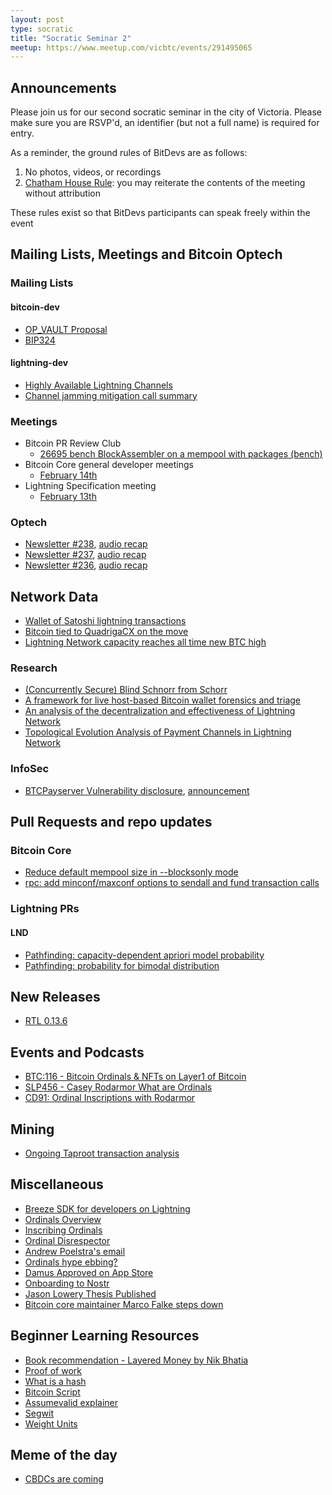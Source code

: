 ```yaml
---
layout: post
type: socratic
title: "Socratic Seminar 2"
meetup: https://www.meetup.com/vicbtc/events/291495065
---
```



## Announcements
Please join us for our second socratic seminar in the city of Victoria. Please make sure you are RSVP'd, an identifier (but not a full name) is required for entry.

As a reminder, the ground rules of BitDevs are as follows:
1. No photos, videos, or recordings
2. [Chatham House Rule](https://en.wikipedia.org/wiki/Chatham_House_Rule): you may reiterate the contents of the meeting without attribution

These rules exist so that BitDevs participants can speak freely within the event

## Mailing Lists, Meetings and Bitcoin Optech

### Mailing Lists

#### bitcoin-dev

- [OP_VAULT Proposal](https://github.com/jamesob/bips/blob/jamesob-23-02-opvault/bip-vaults.mediawiki)
- [BIP324](https://github.com/dhruv/bips/blob/bip324/bip-0324.mediawiki)

#### lightning-dev

- [Highly Available Lightning Channels](https://lists.linuxfoundation.org/pipermail/lightning-dev/2023-February/003842.html)
- [Channel jamming mitigation call summary](https://lists.linuxfoundation.org/pipermail/lightning-dev/2023-January/003834.html)

### Meetings

- Bitcoin PR Review Club
    - [26695 bench BlockAssembler on a mempool with packages (bench)](https://bitcoincore.reviews/26695)
- Bitcoin Core general developer meetings
	- [February 14th](https://www.erisian.com.au/bitcoin-core-dev/log-2023-02-14.html)
- Lightning Specification meeting
    - [February 13th](https://github.com/lightning/bolts/issues/1055)

### Optech

- [Newsletter #238](https://bitcoinops.org/en/newsletters/2023/02/15/), [audio recap](https://twitter.com/bitcoinoptech/status/1626234989900865543)
- [Newsletter #237](https://bitcoinops.org/en/newsletters/2023/02/08/), [audio recap](https://twitter.com/bitcoinoptech/status/1623293609490382848)
- [Newsletter #236](https://bitcoinops.org/en/newsletters/2023/02/01/), [audio recap](https://twitter.com/bitcoinoptech/status/1620754262014976001)

## Network Data

- [Wallet of Satoshi lightning transactions](https://twitter.com/kerooke/status/1625586921840730144)
- [Bitcoin tied to QuadrigaCX on the move](https://www.coindesk.com/policy/2022/12/19/bitcoin-addresses-tied-to-defunct-canadian-crypto-exchange-quadrigacx-wake-up/)
- [Lightning Network capacity reaches all time new BTC high](https://bitcoinvisuals.com/ln-capacity)

### Research

- [(Concurrently Secure) Blind Schnorr from Schorr](https://eprint.iacr.org/2022/1676)
- [A framework for live host-based Bitcoin wallet forensics and triage](https://www.sciencedirect.com/science/article/pii/S2666281722001676)
- [An analysis of the decentralization and effectiveness of Lightning Network](http://essay.utwente.nl/92624/1/Bachelor_Thesis.pdf)
- [Topological Evolution Analysis of Payment Channels in Lightning Network](https://www.gta.ufrj.br/ftp/gta/TechReports/CRS22b.pdf)

### InfoSec

- [BTCPayserver Vulnerability disclosure](https://blog.btcpayserver.org/btcpay-server-cve-2022-32984/), [announcement](https://twitter.com/BtcpayServer/status/1620581760022220800)

## Pull Requests and repo updates

### Bitcoin Core

- [Reduce default mempool size in --blocksonly mode](https://github.com/bitcoin/bitcoin/pull/26471)
- [rpc: add minconf/maxconf options to sendall and fund transaction calls](https://github.com/bitcoin/bitcoin/pull/25375)

### Lightning PRs

#### LND

- [Pathfinding: capacity-dependent apriori model probability](https://github.com/lightningnetwork/lnd/pull/6857)
- [Pathfinding: probability for bimodal distribution](https://github.com/lightningnetwork/lnd/pull/6815)

## New Releases

- [RTL 0.13.6](https://github.com/Ride-The-Lightning/RTL/releases/tag/v0.13.6)

## Events and Podcasts

- [BTC:116 - Bitcoin Ordinals & NFTs on Layer1 of Bitcoin](https://open.spotify.com/episode/4mATX0f3hSmmfOePCGyfUZ)
- [SLP456 - Casey Rodarmor What are Ordinals](https://stephanlivera.com/episode/456/)
- [CD91: Ordinal Inscriptions with Rodarmor](https://www.podpage.com/citadeldispatch/cd91-ordinal-inscriptions-with-casey-rodarmor/)

## Mining

- [Ongoing Taproot transaction analysis](https://twitter.com/taproot_signal)

## Miscellaneous

- [Breeze SDK for developers on Lightning](https://medium.com/breez-technology/lightning-for-everyone-in-any-app-lightning-as-a-service-via-the-breez-sdk-41d899057a1d)
- [Ordinals Overview](https://docs.ordinals.com/overview.html)
- [Inscribing Ordinals](https://docs.ordinals.com/guides/inscriptions.html)
- [Ordinal Disrespector](https://minibolt.info/guide/bonus/bitcoin/ordisrespector.html#install)
- [Andrew Poelstra's email](https://lists.linuxfoundation.org/pipermail/bitcoin-dev/2023-January/021372.html)
- [Ordinals hype ebbing?](https://twitter.com/Data_Always/status/1628204497833979904)
- [Damus Approved on App Store](https://twitter.com/damusapp/status/1620541333269286912)
- [Onboarding to Nostr](https://nostr.how)
- [Jason Lowery Thesis Published](https://twitter.com/JasonPLowery/status/1627640858106380290)
- [Bitcoin core maintainer Marco Falke steps down](https://www.nobsbitcoin.com/marco-falke-steps-down/)

## Beginner Learning Resources
- [Book recommendation - Layered Money by Nik Bhatia](https://www.bitcoinerbooks.com/books/layered-money)
- [Proof of work](https://en.bitcoin.it/wiki/Proof_of_work)
- [What is a hash](https://www.bitcoindesigned.com/infographics/what-is-a-hash/)
- [Bitcoin Script](https://en.bitcoin.it/wiki/Script)
- [Assumevalid explainer](https://river.com/learn/terms/a/assume-valid/)
- [Segwit](https://en.bitcoin.it/wiki/Segregated_Witness)
- [Weight Units](https://en.bitcoin.it/wiki/Weight_units)

## Meme of the day
- [CBDCs are coming](https://twitter.com/SwanBitcoin/status/1629218130873487361)